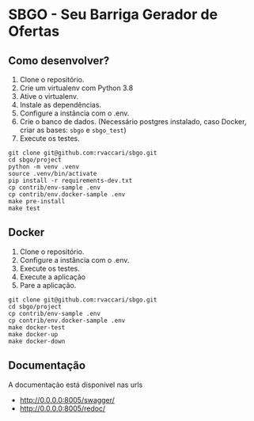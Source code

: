 # SBGO - Seu Barriga Gerador de Ofertas

## Como desenvolver?

1. Clone o repositório.
2. Crie um virtualenv com Python 3.8
3. Ative o virtualenv.
4. Instale as dependências.
5. Configure a instância com o .env.
6. Crie o banco de dados. (Necessário postgres instalado, caso Docker, criar as bases: `sbgo` e `sbgo_test`)
7. Execute os testes.


```console
git clone git@github.com:rvaccari/sbgo.git
cd sbgo/project
python -m venv .venv
source .venv/bin/activate
pip install -r requirements-dev.txt
cp contrib/env-sample .env
cp contrib/env.docker-sample .env
make pre-install
make test
```

## Docker

1. Clone o repositório.
2. Configure a instância com o .env.
3. Execute os testes.
4. Execute a aplicação
5. Pare a aplicação.

```console
git clone git@github.com:rvaccari/sbgo.git
cd sbgo/project
cp contrib/env-sample .env
cp contrib/env.docker-sample .env
make docker-test
make docker-up
make docker-down
```

## Documentação

A documentação está disponível nas urls

- http://0.0.0.0:8005/swagger/
- http://0.0.0.0:8005/redoc/
